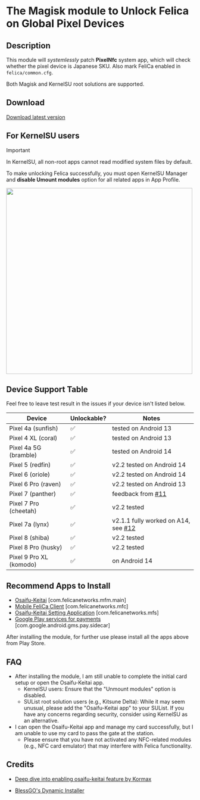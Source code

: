 # The Magisk module to Unlock Felica on Global Pixel Devices

## Description
This module will *systemlessly* patch **PixelNfc** system app, which will check whether the pixel device is Japanese SKU. Also mark FeliCa enabled in `felica/common.cfg`.

Both Magisk and KernelSU root solutions are supported.

## Download
[Download latest version](https://github.com/jjyao88/unlock-felica-pixel/releases)

## For KernelSU users
> [!IMPORTANT]  
> In KernelSU, all non-root apps cannot read modified system files by default.
> 
> To make unlocking Felica successfully, you must open KernelSU Manager and **disable Umount modules** option for all related apps in App Profile.
<img src="https://github.com/jjyao88/unlock-felica-pixel/assets/11062997/1d6a416c-bd5c-4be2-80b9-a3a3be0bdd08" height="500">

## Device Support Table
Feel free to leave test result in the issues if your device isn't listed below.

| Device | Unlockable? | Notes |
|---------|---------------|-------|
| Pixel 4a (sunfish) | ✅ | tested on Android 13
| Pixel 4 XL (coral) | ✅ | tested on Android 13
| Pixel 4a 5G (bramble) | ✅ | tested on Android 14
| Pixel 5 (redfin) | ✅ | v2.2 tested on Android 14
| Pixel 6 (oriole) | ✅ | v2.2 tested on Android 14
| Pixel 6 Pro (raven) | ✅ | v2.2 tested on Android 13
| Pixel 7 (panther) | ✅ | feedback from [#11](https://github.com/jjyao88/unlock-felica-pixel/issues/11)
| Pixel 7 Pro (cheetah) | ✅ | v2.2 tested
| Pixel 7a (lynx) | ✅ | v2.1.1 fully worked on A14, see [#12](https://github.com/jjyao88/unlock-felica-pixel/issues/12)
| Pixel 8 (shiba) | ✅ | v2.2 tested
| Pixel 8 Pro (husky) | ✅ | v2.2 tested
| Pixel 9 Pro XL (komodo) | ✅ | on Android 14

## Recommend Apps to Install
- [Osaifu-Keitai](https://play.google.com/store/apps/details?id=com.felicanetworks.mfm.main) [com.felicanetworks.mfm.main]
- [Mobile FeliCa Client](https://play.google.com/store/apps/details?id=com.felicanetworks.mfc) [com.felicanetworks.mfc]
- [Osaifu-Keitai Setting Application](https://play.google.com/store/apps/details?id=com.felicanetworks.mfs) [com.felicanetworks.mfs]
- [Google Play services for payments](https://play.google.com/store/apps/details?id=com.google.android.gms.pay.sidecar) [com.google.android.gms.pay.sidecar]

After installing the module, for further use please install all the apps above from Play Store.

## FAQ
- After installing the module, I am still unable to complete the initial card setup or open the Osaifu-Keitai app.
  - KernelSU users: Ensure that the "Unmount modules" option is disabled.
  - SUList root solution users (e.g., Kitsune Delta): While it may seem unusual, please add the "Osaifu-Keitai app" to your SUList. If you have any concerns regarding security, consider using KernelSU as an alternative.
- I can open the Osaifu-Keitai app and manage my card successfully, but I am unable to use my card to pass the gate at the station.
  - Please ensure that you have not activated any NFC-related modules (e.g., NFC card emulator) that may interfere with Felica functionality.

## Credits
- [Deep dive into enabling osaifu-keitai feature by Kormax](https://github.com/kormax/osaifu-keitai-google-pixel)

- [BlessGO's Dynamic Installer](https://forum.xda-developers.com/t/zip-dual-installer-dynamic-installer-stable-4-7-b3-android-10-or-earlier.4279541/)
